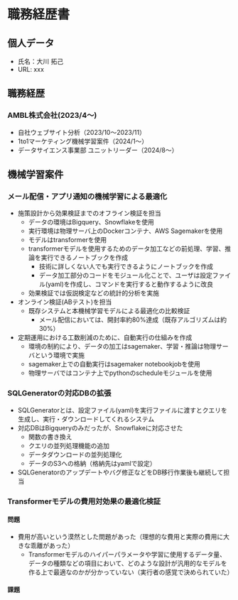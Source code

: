 # 職務経歴書

## 個人データ

  * 氏名：大川 拓己
  * URL: xxx

## 職務経歴

### AMBL株式会社(2023/4〜)

  * 自社ウェブサイト分析（2023/10〜2023/11）
  * 1to1マーケティング機械学習案件（2024/1〜）
  * データサイエンス事業部 ユニットリーダー（2024/8〜）

## 機械学習案件

### メール配信・アプリ通知の機械学習による最適化

  * 施策設計から効果検証までのオフライン検証を担当
  	* データの環境はBigquery、Snowflakeを使用
  	* 実行環境は物理サーバ上のDockerコンテナ、AWS Sagemakerを使用
  	* モデルはtransformerを使用
  	* transformerモデルを使用するためのデータ加工などの前処理、学習、推論を実行できるノートブックを作成
  	  * 技術に詳しくない人でも実行できるようにノートブックを作成
  	  * データ加工部分のコードをモジュール化ことで、ユーザは設定ファイル(yaml)を作成し、コマンドを実行すると動作するように改良
  	* 効果検証では仮説検定などの統計的分析を実施
  * オンライン検証(ABテスト)を担当
    * 既存システムと本機械学習モデルによる最適化の比較検証
      * メール配信においては、開封率約80%達成（既存アルゴリズムは約30%）
  * 定期運用における工数削減のために、自動実行の仕組みを作成
    * 環境の制約により、データの加工はsagemaker、学習・推論は物理サーバという環境で実施
    * sagemaker上での自動実行はsagemaker notebookjobを使用
    * 物理サーバではコンテナ上でpythonのscheduleモジュールを使用


### SQLGeneratorの対応DBの拡張

  * SQLGeneratorとは、設定ファイル(yaml)を実行ファイルに渡すとクエリを生成し、実行・ダウンロードしてくれるシステム
  * 対応DBはBigqueryのみだったが、Snowflakeに対応させた
    * 関数の書き換え
    * クエリの並列処理機能の追加
    * データダウンロードの並列処理化
    * データのS3への格納（格納先はyamlで設定）
  * SQLGeneratorのアップデートやバグ修正などをDB移行作業後も継続して担当

### Transformerモデルの費用対効果の最適化検証
#### 問題
* 費用が高いという漠然とした問題があった（理想的な費用と実際の費用に大きな乖離があった）
  * Transformerモデルのハイパーパラメータや学習に使用するデータ量、データの種類などの項目において、どのような設計が汎用的なモデルを作る上で最適なのかが分かっていない（実行者の感覚で決められていた）

#### 課題


